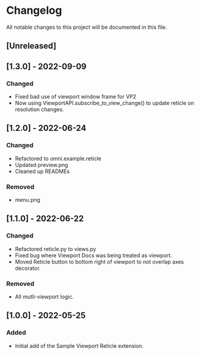 # Changelog
All notable changes to this project will be documented in this file.

## [Unreleased]

## [1.3.0] - 2022-09-09
### Changed
- Fixed bad use of viewport window frame for VP2
- Now using ViewportAPI.subscribe_to_view_change() to update reticle on resolution changes.

## [1.2.0] - 2022-06-24
### Changed
- Refactored to omni.example.reticle
- Updated preview.png
- Cleaned up READMEs

### Removed
- menu.png

## [1.1.0] - 2022-06-22
### Changed
- Refactored reticle.py to views.py
- Fixed bug where Viewport Docs was being treated as viewport.
- Moved Reticle button to bottom right of viewport to not overlap axes decorator.

### Removed
- All mutli-viewport logic.

## [1.0.0] - 2022-05-25
### Added
- Initial add of the Sample Viewport Reticle extension.
